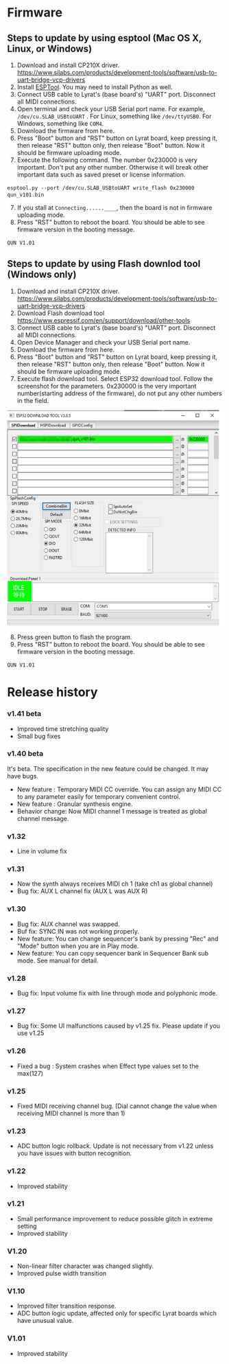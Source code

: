 # Firmware

## Steps to update by using esptool (Mac OS X, Linux, or Windows)

1. Download and install CP210X driver. https://www.silabs.com/products/development-tools/software/usb-to-uart-bridge-vcp-drivers
2. Install [ESPTool](https://github.com/espressif/esptool). You may need to install Python as well.
3. Connect USB cable to Lyrat's (base board's) "UART" port. Disconnect all MIDI connections.
4. Open terminal and check your USB Serial port name.  For example, `/dev/cu.SLAB_USBtoUART` . For Linux, something like `/dev/ttyUSB0`. For Windows, something like `COM4`. 
5. Download the firmware from here.
6. Press "Boot" button and "RST" button on Lyrat board, keep pressing it, then release "RST" button only, then release "Boot" button. Now it should be firmware uploading mode.
7. Execute the following command. The number 0x230000 is very important. Don't put any other number. Otherwise it will break other important data such as saved preset or license information.
```
esptool.py --port /dev/cu.SLAB_USBtoUART write_flash 0x230000 qun_v101.bin
```
7. If you stall at  `Connecting......____`, then the board is not in firmware uploading mode. 
8. Press "RST" button to reboot the board. You should be able to see firmware version in the booting message.
```
QUN V1.01
```



## Steps to update by using Flash downlod tool (Windows only)

1. Download and install CP210X driver. https://www.silabs.com/products/development-tools/software/usb-to-uart-bridge-vcp-drivers
2. Download Flash download tool https://www.espressif.com/en/support/download/other-tools
3. Connect USB cable to Lyrat's (base board's) "UART" port. Disconnect all MIDI connections.
4. Open Device Manager and check your USB Serial port name. 
5. Download the firmware from here.
6. Press "Boot" button and "RST" button on Lyrat board, keep pressing it, then release "RST" button only, then release "Boot" button. Now it should be firmware uploading mode.
7. Execute flash download tool. Select ESP32 download tool. Follow the screenshot for the parameters. 0x230000 is the very important number(starting address of the firmware), do not put any other numbers in the field.

![screenshot](../manual_images/flash_downloader.jpg)


8. Press green button to flash the program. 
9. Press "RST" button to reboot the board. You should be able to see firmware version in the booting message.
```
QUN V1.01
```





# Release history



### v1.41 beta

- Improved time stretching quality
- Small bug fixes

### v1.40 beta

It's beta. The specification in the new feature could be changed. It may have bugs.

- New feature : Temporary MIDI CC override. You can assign any MIDI CC to any parameter easily for temporary convenient control.
- New feature : Granular synthesis engine.
- Behavior change: Now MIDI channel 1 message is treated as global channel message.

### v1.32

- Line in volume fix

### v1.31

- Now the synth always receives MIDI ch 1 (take ch1 as global channel)
- Bug fix: AUX L channel fix (AUX L was AUX R)

### v1.30

- Bug fix: AUX channel was swapped. 
- Buf fix: SYNC IN was not working properly.
- New feature: You can change sequencer's bank by pressing "Rec" and "Mode" button when you are in Play mode.
- New feature: You can copy sequencer bank in Sequencer Bank sub mode. See manual for detail.

### v1.28

- Bug fix: Input volume fix with line through mode and polyphonic mode.

### v1.27

- Bug fix: Some UI malfunctions caused by v1.25 fix. Please update if you use v1.25

### v1.26

- Fixed a bug : System crashes when Effect type values set to the max(127)

### v1.25

- Fixed MIDI receiving channel bug. (Dial cannot change the value when receiving MIDI channel is more than 1)

### v1.23

- ADC button logic rollback. Update is not necessary from v1.22 unless you have issues with button recognition. 

### v1.22

- Improved stability

### v1.21

- Small performance improvement to reduce possible glitch in extreme setting
- Improved stability

### V1.20

- Non-linear filter character was changed slightly.
- Improved pulse width transition

### V1.10

- Improved filter transition response.
- ADC button logic update, affected only for specific Lyrat boards which have unusual value.

### V1.01

- Improved stability

